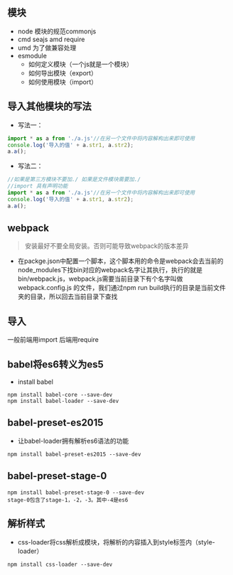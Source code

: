 ## 模块
- node 模块的规范commonjs
- cmd seajs amd require
- umd 为了做兼容处理
- esmodule
    - 如何定义模块（一个js就是一个模块）
    - 如何导出模块（export）
    - 如何使用模块（import）


## 导入其他模块的写法
- 写法一：
```javascript
import * as a from './a.js'//在另一个文件中将内容解构出来即可使用
console.log('导入的值' + a.str1, a.str2);
a.a();

```
- 写法二：
```javascript
//如果是第三方模块不要加./ 如果是文件模块需要加./
//import 具有声明功能
import * as a from './a.js'//在另一个文件中将内容解构出来即可使用
console.log('导入的值' + a.str1, a.str2);
a.a();

```

## webpack
> 安装最好不要全局安装。否则可能导致webpack的版本差异
- 在packge.json中配置一个脚本，这个脚本用的命令是webpack会去当前的node_modules下找bin对应的webpack名字让其执行，执行的就是bin/webpack.js，webpack.js需要当前目录下有个名字叫做webpack.config.js
的文件，我们通过npm run build执行的目录是当前文件夹的目录，所以回去当前目录下查找

## 导入
一般前端用import  后端用require

## babel将es6转义为es5
- install babel
```
npm install babel-core --save-dev
npm install babel-loader --save-dev

```

## babel-preset-es2015
- 让babel-loader拥有解析es6语法的功能
```
npm install babel-preset-es2015 --save-dev

```

## babel-preset-stage-0
```
npm install babel-preset-stage-0 --save-dev
stage-0包含了stage-1，-2，-3。其中-4是es6

```

## 解析样式
- css-loader将css解析成模块，将解析的内容插入到style标签内（style-loader）
```
npm install css-loader --save-dev
```